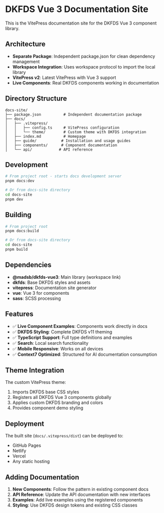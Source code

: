 # DKFDS Vue 3 Documentation Site

This is the VitePress documentation site for the DKFDS Vue 3 component library.

## Architecture

- **Separate Package**: Independent package.json for clean dependency management
- **Workspace Integration**: Uses workspace protocol to import the local library  
- **VitePress v2**: Latest VitePress with Vue 3 support
- **Live Components**: Real DKFDS components working in documentation

## Directory Structure

```
docs-site/
├── package.json          # Independent documentation package
├── docs/
│   ├── .vitepress/
│   │   ├── config.ts     # VitePress configuration
│   │   └── theme/        # Custom theme with DKFDS integration
│   ├── index.md          # Homepage
│   ├── guide/           # Installation and usage guides
│   ├── components/      # Component documentation
│   └── api/            # API reference
```

## Development

```bash
# From project root - starts docs development server
pnpm docs:dev

# Or from docs-site directory
cd docs-site
pnpm dev
```

## Building

```bash
# From project root
pnpm docs:build

# Or from docs-site directory  
cd docs-site
pnpm build
```

## Dependencies

- **@madsb/dkfds-vue3**: Main library (workspace link)
- **dkfds**: Base DKFDS styles and assets
- **vitepress**: Documentation site generator
- **vue**: Vue 3 for components
- **sass**: SCSS processing

## Features

- ✅ **Live Component Examples**: Components work directly in docs
- ✅ **DKFDS Styling**: Complete DKFDS v11 theming
- ✅ **TypeScript Support**: Full type definitions and examples  
- ✅ **Search**: Local search functionality
- ✅ **Mobile Responsive**: Works on all devices
- ✅ **Context7 Optimized**: Structured for AI documentation consumption

## Theme Integration

The custom VitePress theme:
1. Imports DKFDS base CSS styles
2. Registers all DKFDS Vue 3 components globally
3. Applies custom DKFDS branding and colors
4. Provides component demo styling

## Deployment

The built site (`docs/.vitepress/dist`) can be deployed to:
- GitHub Pages
- Netlify  
- Vercel
- Any static hosting

## Adding Documentation

1. **New Components**: Follow the pattern in existing component docs
2. **API Reference**: Update the API documentation with new interfaces
3. **Examples**: Add live examples using the registered components
4. **Styling**: Use DKFDS design tokens and existing CSS classes